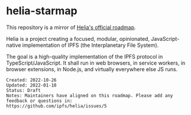 # helia-starmap

This repository is a mirror of [Helia's official roadmap](https://github.com/ipfs/helia/blob/main/ROADMAP.md#%EF%B8%8F-milestones).


Helia is a project creating a focused, modular, opinionated, JavaScript-native implementation of IPFS (the Interplanetary File System).

The goal is a high-quality implementation of the IPFS protocol in TypeScript/JavaScript. It shall run in web browsers, in service workers, in browser extensions, in Node.js, and virtually everywhere else JS runs.

```
Created: 2022-10-26
Updated: 2022-01-10
Status: Draft
Notes: Maintainers have aligned on this roadmap. Please add any feedback or questions in:
https://github.com/ipfs/helia/issues/5
```
